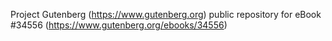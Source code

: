 Project Gutenberg (https://www.gutenberg.org) public repository for eBook #34556 (https://www.gutenberg.org/ebooks/34556)
